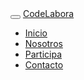 <span itemscope itemtype="http://schema.org/LocalBusiness">
<div class="header clearfix">
    <nav class="navbar navbar-toggleable-md navbar-inverse fixed-top navbar-propio">
      <button class="navbar-toggler navbar-toggler-right" type="button" data-toggle="collapse" data-target="#navbarCollapse" aria-controls="navbarCollapse" aria-expanded="false" aria-label="Toggle navigation">
        <span class="navbar-toggler-icon"></span>
      </button>
      <a class="navbar-brand" href="{{"/"}}">CodeLabora</a>
      <div class="collapse navbar-collapse" id="navbarCollapse">
        <ul class="navbar-nav mr-auto">
          <li class="nav-item {{%if page.url == "/"}}active{{%endif}}"">
            <a itemprop="url" class="nav-link " href="{{"/"}}">Inicio </a>
          </li>
          <li class="nav-item {{%if page.url == "/nosotros"}}active{{%endif}}">
            <a class="nav-link " href="{{"/nosotros"}}">Nosotros </a>
          </li>
          <li class="nav-item {{%if page.url == "/participa"}}active{{%endif}}">
            <a class="nav-link " href="{{"/participa"}}">Participa</a>
          </li>
          <li class="nav-item {{%if page.url == "/contacto"}}active{{%endif}}">
            <a class="nav-link " href="{{"/contacto"}}">Contacto</a>
          </li>
        </ul>
      </div>
    </nav>
  </div>
